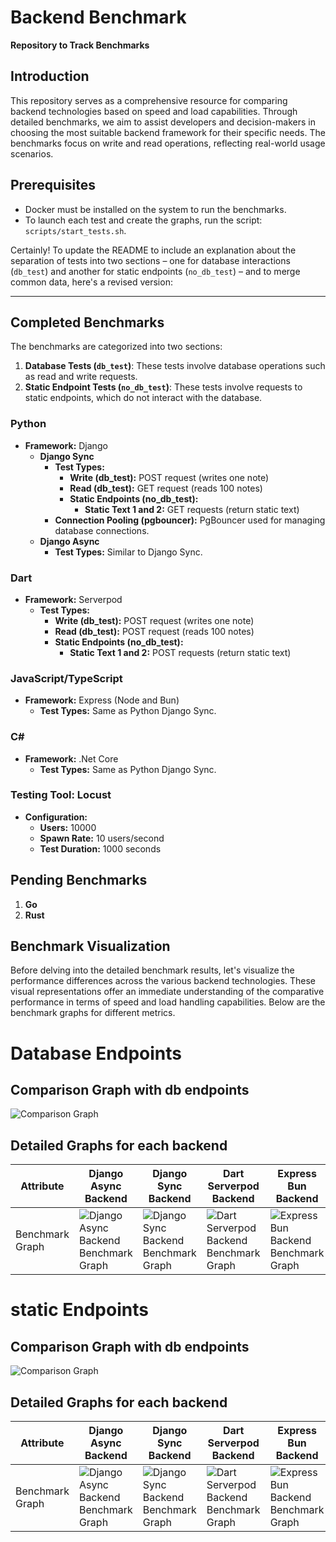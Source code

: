 # Backend Benchmark

**Repository to Track Benchmarks**

## Introduction
This repository serves as a comprehensive resource for comparing backend technologies based on speed and load capabilities. Through detailed benchmarks, we aim to assist developers and decision-makers in choosing the most suitable backend framework for their specific needs. The benchmarks focus on write and read operations, reflecting real-world usage scenarios.

## Prerequisites
- Docker must be installed on the system to run the benchmarks.
- To launch each test and create the graphs, run the script: `scripts/start_tests.sh`.


Certainly! To update the README to include an explanation about the separation of tests into two sections – one for database interactions (`db_test`) and another for static endpoints (`no_db_test`) – and to merge common data, here's a revised version:

---

## Completed Benchmarks

The benchmarks are categorized into two sections:

1. **Database Tests (`db_test`)**: These tests involve database operations such as read and write requests.
2. **Static Endpoint Tests (`no_db_test`)**: These tests involve requests to static endpoints, which do not interact with the database.

### Python
- **Framework:** Django
  - **Django Sync**
    - **Test Types:**
      - **Write (db_test):** POST request (writes one note)
      - **Read (db_test):** GET request (reads 100 notes)
      - **Static Endpoints (no_db_test):**
        - **Static Text 1 and 2:** GET requests (return static text)
    - **Connection Pooling (pgbouncer):** PgBouncer used for managing database connections.
  - **Django Async**
    - **Test Types:** Similar to Django Sync.

### Dart
- **Framework:** Serverpod
  - **Test Types:**
    - **Write (db_test):** POST request (writes one note)
    - **Read (db_test):** POST request (reads 100 notes)
    - **Static Endpoints (no_db_test):**
      - **Static Text 1 and 2:** POST requests (return static text)

### JavaScript/TypeScript
- **Framework:** Express (Node and Bun)
  - **Test Types:** Same as Python Django Sync.

### C#
- **Framework:** .Net Core
  - **Test Types:** Same as Python Django Sync.

### Testing Tool: Locust
- **Configuration:**
  - **Users:** 10000
  - **Spawn Rate:** 10 users/second
  - **Test Duration:** 1000 seconds

## Pending Benchmarks

1. **Go**
2. **Rust**




## Benchmark Visualization

Before delving into the detailed benchmark results, let's visualize the performance differences across the various backend technologies. These visual representations offer an immediate understanding of the comparative performance in terms of speed and load handling capabilities. Below are the benchmark graphs for different metrics.

# Database Endpoints
## Comparison Graph with db endpoints
![Comparison Graph](comparison_graph_db_test.png?v=1706367832)

## Detailed Graphs for each backend


| Attribute            | Django Async Backend                                                                 | Django Sync Backend                                                                | Dart Serverpod Backend                                                              | Express Bun Backend                                                                 | Express Node Backend                                                                | C# .NET Backend                                                                     |
|----------------------|--------------------------------------------------------------------------------------|------------------------------------------------------------------------------------|-------------------------------------------------------------------------------------|-------------------------------------------------------------------------------------|-------------------------------------------------------------------------------------|-------------------------------------------------------------------------------------|
| Benchmark Graph      | ![Django Async Backend Benchmark Graph](/backends/python/django-async/tests/results/db_test/graph.png?v=1706367832) | ![Django Sync Backend Benchmark Graph](/backends/python/django-sync/tests/results/db_test/graph.png?v=1706367832) | ![Dart Serverpod Backend Benchmark Graph](/backends/dart/server-pod/tests/results/db_test/graph.png?v=1706367832) | ![Express Bun Backend Benchmark Graph](/backends/javascript/express-bun/tests/results/db_test/graph.png?v=1706367832) | ![Express Node Backend Benchmark Graph](/backends/javascript/express-node/tests/results/db_test/graph.png?v=1706367832) | ![C# .NET Backend Benchmark Graph](/backends/c_sharp/dot-net/tests/results/db_test/graph.png?v=1706367832) |


# static Endpoints
## Comparison Graph with db endpoints
![Comparison Graph](comparison_graph_no_db_test.png?v=1706367832)

## Detailed Graphs for each backend


| Attribute            | Django Async Backend                                                                 | Django Sync Backend                                                                | Dart Serverpod Backend                                                              | Express Bun Backend                                                                 | Express Node Backend                                                                | C# .NET Backend                                                                     |
|----------------------|--------------------------------------------------------------------------------------|------------------------------------------------------------------------------------|-------------------------------------------------------------------------------------|-------------------------------------------------------------------------------------|-------------------------------------------------------------------------------------|-------------------------------------------------------------------------------------|
| Benchmark Graph      | ![Django Async Backend Benchmark Graph](/backends/python/django-async/tests/results/no_db_test/graph.png?v=1706367832) | ![Django Sync Backend Benchmark Graph](/backends/python/django-sync/tests/results/no_db_test/graph.png?v=1706367832) | ![Dart Serverpod Backend Benchmark Graph](/backends/dart/server-pod/tests/results/no_db_test/graph.png?v=1706367832) | ![Express Bun Backend Benchmark Graph](/backends/javascript/express-bun/tests/results/no_db_test/graph.png?v=1706367832) | ![Express Node Backend Benchmark Graph](/backends/javascript/express-node/tests/results/no_db_test/graph.png?v=1706367832) | ![C# .NET Backend Benchmark Graph](/backends/c_sharp/dot-net/tests/results/no_db_test/graph.png?v=1706367832) |



